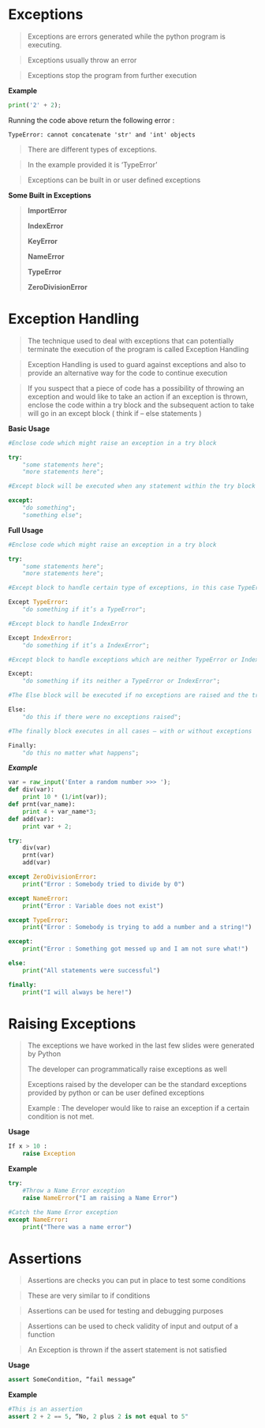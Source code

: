 # Exceptions

> Exceptions are errors generated while the python program is
> executing.

> Exceptions usually throw an error

> Exceptions stop the program from further execution



**Example**

```python
print('2' + 2);
```
Running the code above return the following error :


    TypeError: cannot concatenate 'str' and 'int' objects

> There are different types of exceptions.

> In the example provided it is ‘TypeError’

> Exceptions can be built in or user defined exceptions

**Some Built in Exceptions**

> **ImportError**
>
> **IndexError**
>
> **KeyError**
>
> **NameError**
>
> **TypeError**
>
> **ZeroDivisionError**


# Exception Handling

> The technique used to deal with exceptions that can potentially
> terminate the execution of the program is called Exception Handling

> Exception Handling is used to guard against exceptions and also to
> provide an alternative way for the code to continue execution

> If you suspect that a piece of code has a possibility of throwing an
> exception and would like to take an action if an exception is thrown,
> enclose the code within a try block and the subsequent action to take
> will go in an except block ( think if – else statements )

**Basic Usage**

```python
#Enclose code which might raise an exception in a try block

try:
	"some statements here";
	"more statements here";

#Except block will be executed when any statement within the try block raises an exception

except:
	"do something";
	"something else";

```


**Full Usage**

```python
#Enclose code which might raise an exception in a try block

try:
	"some statements here";
	"more statements here";

#Except block to handle certain type of exceptions, in this case TypeError

Except TypeError:
	"do something if it’s a TypeError";

#Except block to handle IndexError

Except IndexError:
	"do something if it’s a IndexError";

#Except block to handle exceptions which are neither TypeError or IndexError

Except:
	"do something if its neither a TypeError or IndexError";

#The Else block will be executed if no exceptions are raised and the try block executes successfully

Else:
	"do this if there were no exceptions raised";

#The finally block executes in all cases – with or without exceptions

Finally:
	"do this no matter what happens";

```


***Example***

```python
var = raw_input('Enter a random number >>> ');
def div(var):
	print 10 * (1/int(var));
def prnt(var_name):
	print 4 + var_name*3;
def add(var):
	print var + 2;

try:
	div(var)
	prnt(var)
	add(var)

except ZeroDivisionError:
	print("Error : Somebody tried to divide by 0")

except NameError:
	print("Error : Variable does not exist")

except TypeError:
	print("Error : Somebody is trying to add a number and a string!")

except:
	print("Error : Something got messed up and I am not sure what!")

else:
	print("All statements were successful")

finally:
	print("I will always be here!")

```


# Raising Exceptions

> The exceptions we have worked in the last few slides were generated
> by Python
>
> The developer can programmatically raise exceptions as well
>
> Exceptions raised by the developer can be the standard exceptions
> provided by python or can be user defined exceptions
>
> Example : The developer would like to raise an exception if a certain
> condition is not met.

**Usage**
```python
If x > 10 :  
	raise Exception
```

**Example**
```python
try:
	#Throw a Name Error exception
	raise NameError("I am raising a Name Error")

#Catch the Name Error exception
except NameError:
	print("There was a name error")

```


# Assertions

> Assertions are checks you can put in place to test some conditions

> These are very similar to if conditions

> Assertions can be used for testing and debugging purposes

> Assertions can be used to check validity of input and output of a
> function

> An Exception is thrown if the assert statement is not satisfied

**Usage**

```python
assert SomeCondition, “fail message”
```

**Example**

```python
#This is an assertion
assert 2 + 2 == 5, “No, 2 plus 2 is not equal to 5"

```

